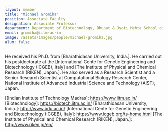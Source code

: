 ```yaml
---
layout: member
title: "Michael Gromiha"
position: Associate Faculty
designation: Associate Professor
department: Department of Biotechnology, Bhupat & Jyoti Mehta School of Biosciences
email: gromiha@iitm·ac·in
image: /assets/images/people/michael-gromiha.jpg
alum: false
---
```

He received his Ph.D. from [Bharathidasan University, India.]. He carried out his postdoctorate at the [International Cente for Genetic Engineering and Biotechnology (ICGEB), Italy] and [The Institute of Physical and Chemical Research (RIKEN), Japan.]. He also served as a Research Scientist and a Senior Research Scientist at Computational Biology Research Center, National Institute of Advanced Industrial Science and Technology (AIST), Japan.


[[Indian Institute of Technology Madras]: https://www.iitm.ac.in/
[Biotechnology]: https://biotech.iitm.ac.in/
[Bharathidasan University, India.]: http://www.bdu.ac.in/
[International Cente for Genetic Engineering and Biotechnology (ICGEB), Italy]: https://www.icgeb.org/ts-home.html
[The Institute of Physical and Chemical Research (RIKEN), Japan.]: http://www.riken.jp/en/
